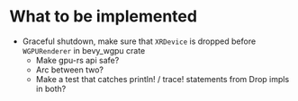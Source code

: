 
# What to be implemented

* Graceful shutdown, make sure that `XRDevice` is dropped before `WGPURenderer` in bevy_wgpu crate
  * Make gpu-rs api safe?
  * Arc between two?
  * Make a test that catches println! / trace! statements from Drop impls in both?


